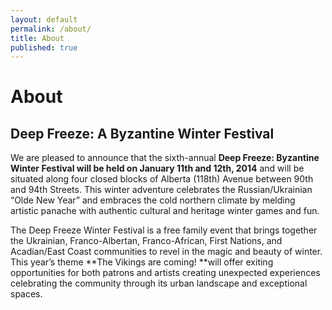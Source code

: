 ```yaml
---
layout: default
permalink: /about/
title: About
published: true
---
```


# About

## Deep Freeze: A Byzantine Winter Festival

We are pleased to announce that the sixth-annual **Deep Freeze: Byzantine Winter Festival will be held on January 11th and 12th, 2014** and will be situated along four closed blocks of Alberta (118th) Avenue between 90th and 94th Streets. This winter adventure celebrates the Russian/Ukrainian “Olde New Year” and embraces the cold northern climate by melding artistic panache with authentic cultural and heritage winter games and fun.

The Deep Freeze Winter Festival is a free family event that brings together the Ukrainian, Franco-Albertan, Franco-African, First Nations, and Acadian/East Coast communities to revel in the magic and beauty of winter. This year’s theme **The Vikings are coming! **will offer exiting opportunities for both patrons and artists creating unexpected experiences celebrating the community through its urban landscape and exceptional spaces.